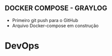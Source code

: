 ## DOCKER COMPOSE - GRAYLOG

- Primeiro git push para o GitHub
- Arquivo Docker-compose em construção

# DevOps